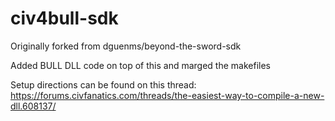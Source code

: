 # civ4bull-sdk
Originally forked from dguenms/beyond-the-sword-sdk

Added BULL DLL code on top of this and marged the makefiles

Setup directions can be found on this thread: https://forums.civfanatics.com/threads/the-easiest-way-to-compile-a-new-dll.608137/
